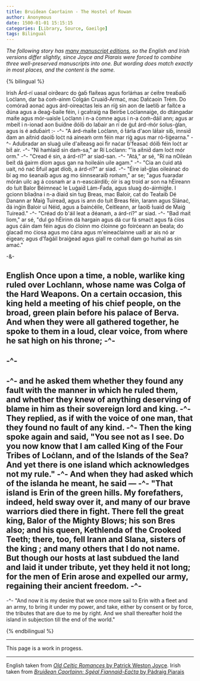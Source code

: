 ```yaml
---
title: Bruiḋean Ċaorṫainn - The Hostel of Rowan
author: Anonymous
date: 1500-01-01 15:15:15
categories: [Library, Source, Gaeilge]
tags: Bilingual
---
```


*The following story has [many manuscript editions](https://codecs.vanhamel.nl/Bruidhean_chaorthainn_), so the English and Irish versions differ slightly, since Joyce and Piarais were forced to combine three well-preserved manuscripts into one. But wording does match exactly in most places, and the content is the same.*

{% bilingual %}

Irish
Árd-rí uasal oirḋearc do ġaḃ flaiṫeas agus forláṁas ar ċeiṫre treaḃaiḃ Loċlann, dar ba ċoṁ-ainm Colgán Cruaiḋ-Armaċ, mac Daṫċaoin Trém.
Do comóraḋ aonaċ agus árd-oireaċtas leis an ríġ sin aon de laeṫiḃ ar ḟaiṫċe a ḋúna agus a ḋeaġ-ḃaile féin, i gcaṫraiġ na Beirḃe Loċlannaiġe, do dtángadar maiṫe agus mór-uaisle Loċlann i n-a ċomne agus i n-a ċoṁ-ḋáil ann; agus ar mbeiṫ i n-ionad aon ḃuiḋne ḋóiḃ do laḃair an rí de ġuṫ árd-ṁór ṡolus-ġlan, agus is é aduḃairt :-
-^-
"A árd-ṁaiṫe Loċlann, ó ṫárla d'aon láṫair siḃ, innsiḋ ḋam an aiṫnid daoiḃ loċt ná aineaṁ orm féin mar ríġ agus mar ró-ṫiġearna."
-^-
Aduḃradar an sluaġ uile d'aiṫeasg aoi ḟir naċar ḃ'ḟeasaċ dóiḃ féin loċt ar biṫ air.
-^-
"Ni haṁlaiḋ sin daṁ-sa," ar Rí Loċlann: "'is aiṫniḋ dam loċt mór orm."
-^-
"Cread é sin, a árd-rí?" ar siad-san.
-^-
"Atá," ar sé, "Rí na nOileán ḃeiṫ dá ġairm díom agus gan na hoileáin uile agam."
-^-
"Cia an ċuid atá uait, nó naċ ḃfuil agat díoḃ, a árd-rí?" ar siad.
-^-
"Éire iaṫ-ġlas oileánaċ do ḃí ag mo ṡeanaiḃ agus ag mo ṡinnsearaiḃ roṁam," ar se; "agus fuaradar mórán uilc ag á cosnaṁ ar a n-eascáirdiḃ; óir is ag troid ar son na hÉireann do ṫuit Balor Béimneaċ le Luġaiḋ Lám-Ḟada, agus sluaġ do-áirṁiġṫe. I gcionn bliaḋna i n-a ḋiaiḋ sin ṫug Breas, mac Baloir, caṫ do Teaṫaiḃ Dé Danann ar Ṁaiġ Tuireaḋ, agus is ann do ṫuit Breas féin, Iarann agus Slánaċ, ḋá inġin Ḃaloir uí Néid, agus a ḃainċéile, Ċeitleann, ar ṫaoiḃ ṫuaiḋ de Ṁaiġ Tuireaḋ."
-^-
"Créad do b'áil leat a ḋéanaṁ, a árd-rí?" ar siad.
-^-
"Baḋ ṁaiṫ liom," ar sé, "dul go hÉirinn dá hargain agus dá cur fá smaċt agus fá ċíos agus ċáin dam féin agus do ċloinn mo ċloinne go foirċeann an ḃeaṫa; do ġlacaḋ mo ċiosa agus mo ċána agus m'eineaċlainne uaiṫi ar ais nó ar éigean; agus d'ḟaġáil braiġead agus giall re coṁall dam go huṁal as sin amaċ."

-&-

English
Once upon a time, a noble, warlike king ruled over Lochlann, whose name was Colga of the Hard Weapons.
On a certain occasion, this king held a meeting of his chief people, on the broad, green plain before his palace of Berva. And when they were all gathered together, he spoke to them in a loud, clear voice, from where he sat high on his throne; 
-^-
-
-^-
-
-^-
and he asked them whether they found any fault with the manner in which he ruled them, and whether they knew of anything deserving of blame in him as their sovereign lord and king.
-^-
They replied, as if with the voice of one man, that they found no fault of any kind.
-^-
Then the king spoke again and said, "You see not as I see. Do you now know that I am called King of the Four Tribes of Loċlann, and of the Islands of the Sea? And yet there is one island which acknowledges not my rule."
-^-
And when they had asked which of the islanda he meant, he said —
-^-
"That island is Erin of the green hills. My forefathers, indeed, held sway over it, and many of our brave warriors died there in fight. There fell the great king, Balor of the Mighty Blows; his son Bres also; and his queen, Kethlenda of the Crooked Teeth; there, too, fell Irann and Slana, sisters of the king ; and many others that I do not name. But though our hosts at last subdued the land and laid it under tribute, yet they held it not long; for the men of Erin arose and expelled our army, regaining their ancient freedom.
-^-
-
-^-
"And now it is my desire that we once more sail to Erin with a fleet and an army, to bring it under my power, and take, either by consent or by force, the tributes that are due to me by right. And we shall thereafter hold the island in subjection till the end of the world."

{% endbilingual %}

<hr>

This page is a work in progess.

<hr>

English taken from [*Old Celtic Romances* by Patrick Weston Joyce](https://archive.org/details/oldcelticromance00joyciala/page/177/mode/1up). Irish taken from [*Bruiḋean Ċaorṫainn: Sgéal Fiannaiḋ-Eaċta* by Pádraig Piarais](https://archive.org/details/bruidheanchaorth00pear/page/1/mode/1up)